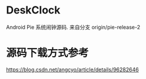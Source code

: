 # DeskClock
Android Pie 系统闹钟源码. 来自分支 origin/pie-release-2

# 源码下载方式参考

https://blog.csdn.net/angcyo/article/details/96282646
